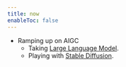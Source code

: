 ```yaml
---
title: now
enableToc: false
---
```


- Ramping up on AIGC
	- Taking [Large Language Model](notes/LLM.md).
	- Playing with [Stable Diffusion](notes/Stable%20Diffusion.md).
